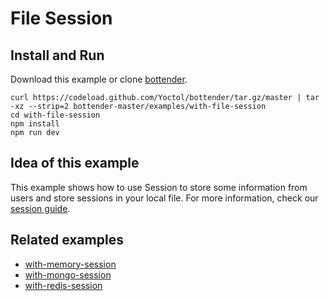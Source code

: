 # File Session

## Install and Run

Download this example or clone [bottender](https://github.com/Yoctol/bottender).

```
curl https://codeload.github.com/Yoctol/bottender/tar.gz/master | tar -xz --strip=2 bottender-master/examples/with-file-session
cd with-file-session
npm install
npm run dev
```

## Idea of this example

This example shows how to use Session to store some information from users and store sessions in your local file.
For more information, check our [session guide](https://bottender.js.org/docs/Guides-Session).

## Related examples

- [with-memory-session](../with-memory-session)
- [with-mongo-session](../with-mongo-session)
- [with-redis-session](../with-redis-session)
